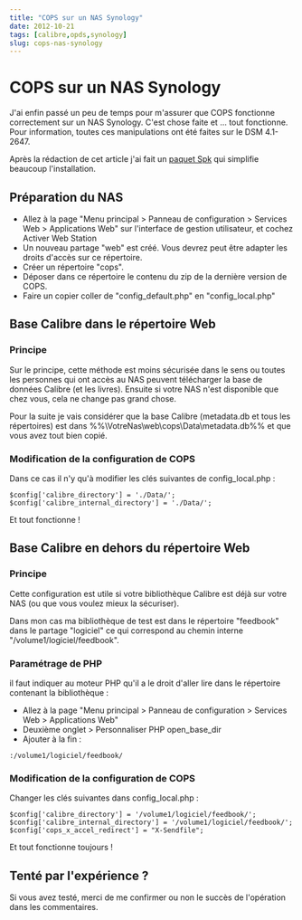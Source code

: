 ```yaml
---
title: "COPS sur un NAS Synology"
date: 2012-10-21
tags: [calibre,opds,synology]
slug: cops-nas-synology
---
```

# COPS sur un NAS Synology

J'ai enfin passé un peu de temps pour m'assurer que COPS fonctionne correctement sur un NAS Synology. C'est chose faite et ... tout fonctionne. Pour information, toutes ces manipulations ont été faites sur le DSM 4.1-2647.

Après la rédaction de cet article j'ai fait un [paquet Spk](/blog/cops-spk-available) qui simplifie beaucoup l'installation.

## Préparation du NAS

* Allez à la page "Menu principal > Panneau de configuration > Services Web > Applications Web" sur l'interface de gestion utilisateur, et cochez Activer Web Station
* Un nouveau partage "web" est créé. Vous devrez peut être adapter les droits d'accès sur ce répertoire.
* Créer un répertoire "cops".
* Déposer dans ce répertoire le contenu du zip de la dernière version de COPS.
* Faire un copier coller de "config_default.php" en "config_local.php"

## Base Calibre dans le répertoire Web

### Principe
Sur le principe, cette méthode est moins sécurisée dans le sens ou toutes les personnes qui ont accès au NAS peuvent télécharger la base de données Calibre (et les livres). Ensuite si votre NAS n'est disponible que chez vous, cela ne change pas grand chose.

Pour la suite je vais considérer que la base Calibre (metadata.db et tous les répertoires) est dans %%\\VotreNas\web\cops\Data\metadata.db%% et que vous avez tout bien copié.

### Modification de la configuration de COPS

Dans ce cas il n'y qu'à modifier les clés suivantes de config_local.php :

```
$config['calibre_directory'] = './Data/';
$config['calibre_internal_directory'] = './Data/';
```

Et tout fonctionne !

## Base Calibre en dehors du répertoire Web

### Principe
Cette configuration est utile si votre bibliothèque Calibre est déjà sur votre NAS (ou que vous voulez mieux la sécuriser).

Dans mon cas ma bibliothèque de test est dans le répertoire "feedbook" dans le partage "logiciel" ce qui correspond au chemin interne "/volume1/logiciel/feedbook".

### Paramétrage de PHP

il faut indiquer au moteur PHP qu'il a le droit d'aller lire dans le répertoire contenant la bibliothèque :

* Allez à la page "Menu principal > Panneau de configuration > Services Web > Applications Web"
* Deuxième onglet > Personnaliser PHP open_base_dir 
* Ajouter à la fin :

```
:/volume1/logiciel/feedbook/
```

### Modification de la configuration de COPS

Changer les clés suivantes dans config_local.php :

```
$config['calibre_directory'] = '/volume1/logiciel/feedbook/';
$config['calibre_internal_directory'] = '/volume1/logiciel/feedbook/'; 
$config['cops_x_accel_redirect'] = "X-Sendfile";
```

Et tout fonctionne toujours !

## Tenté par l'expérience ?

Si vous avez testé, merci de me confirmer ou non le succès de l'opération dans les commentaires.
